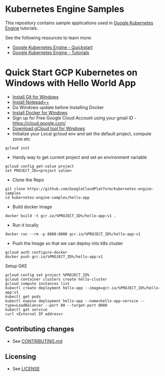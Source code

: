 # Kubernetes Engine Samples

This repository contains sample applications used in
[Google Kubernetes Engine](https://cloud.google.com/kubernetes-engine/) tutorials.

See the following resources to learn more:

- [Google Kubernetes Engine - Quickstart](https://cloud.google.com/kubernetes-engine/docs/quickstart)
- [Google Kubernetes Engine - Tutorials](https://cloud.google.com/kubernetes-engine/docs/tutorials)

# Quick Start GCP Kubernetes on Windows with Hello World App

- [Install Git for Windows](https://github.com/git-for-windows/git/releases/download/v2.28.0.windows.1/Git-2.28.0-64-bit.exe)
- [Install Notepad++](https://github.com/notepad-plus-plus/notepad-plus-plus/releases/download/v7.8.8/npp.7.8.8.Installer.x64.exe)
- Do Windows update before Installing Docker
- [Install Docker for Windows](https://download.docker.com/win/stable/Docker%20Desktop%20Installer.exe)
- Sign up for Free Google Cloud Account using your gmail ID - https://cloud.google.com/
- [Download gCloud tool for Windows](https://dl.google.com/dl/cloudsdk/channels/rapid/GoogleCloudSDKInstaller.exe)
- Initialize your Local gcloud env and set the default project, compute zone etc
```
gcloud init
```
- Handy way to get current project and set an environment variable
```
gcloud config get-value project
set PROJECT_ID=<project value>
```
- Clone the Repo
```
git clone https://github.com/GoogleCloudPlatform/kubernetes-engine-samples
cd kubernetes-engine-samples/hello-app
```
- Build docker Image
```
docker build -t gcr.io/%PROJECT_ID%/hello-app:v1 .
```
- Run it locally
```
docker run --rm -p 8080:8080 gcr.io/%PROJECT_ID%/hello-app:v1
```
- Push the Image so that we can deploy into k8s cluster
```
gcloud auth configure-docker
docker push gcr.io/%PROJECT_ID%/hello-app:v1
```
Setup GKE
```
gcloud config set project %PROJECT_ID%
gcloud container clusters create hello-cluster
gcloud compute instances list
kubectl create deployment hello-app --image=gcr.io/%PROJECT_ID%/hello-app:v1
kubectl get pods
kubectl expose deployment hello-app --name=hello-app-service --type=LoadBalancer --port 80 --target-port 8080
kubectl get service
curl <External IP address>
```

## Contributing changes

* See [CONTRIBUTING.md](CONTRIBUTING.md)

## Licensing

* See [LICENSE](LICENSE)
